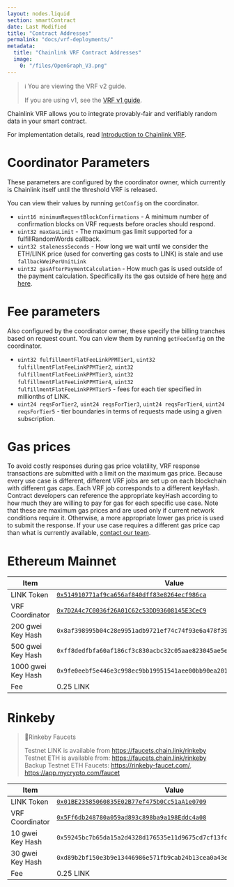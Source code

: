 ```yaml
---
layout: nodes.liquid
section: smartContract
date: Last Modified
title: "Contract Addresses"
permalink: "docs/vrf-deployments/"
metadata:
  title: "Chainlink VRF Contract Addresses"
  image:
    0: "/files/OpenGraph_V3.png"
---
```


> ℹ️ You are viewing the VRF v2 guide.
>
> If you are using v1, see the [VRF v1 guide](./v1).

Chainlink VRF allows you to integrate provably-fair and verifiably random data in your smart contract.

For implementation details, read [Introduction to Chainlink VRF](../chainlink-vrf/).

# Coordinator Parameters

These parameters are configured by the coordinator owner, which currently is Chainlink itself until the threshold VRF is released.

You can view their values by running `getConfig` on the coordinator.
- `uint16 minimumRequestBlockConfirmations` - A minimum number of confirmation blocks on VRF requests before oracles should respond.
- `uint32 maxGasLimit` - The maximum gas limit supported for a fulfillRandomWords callback.
- `uint32 stalenessSeconds` - How long we wait until we consider the ETH/LINK price (used for converting gas costs to LINK) is stale and use `fallbackWeiPerUnitLink`
- `uint32 gasAfterPaymentCalculation` - How much gas is used outside of the payment calculation. Specifically its the gas outside of here [here]() and [here](). <!--TODO: add links-->

# Fee parameters

Also configured by the coordinator owner, these specify the billing tranches based on request count.
You can view them by running `getFeeConfig` on the coordinator.
- `uint32 fulfillmentFlatFeeLinkPPMTier1`, `uint32 fulfillmentFlatFeeLinkPPMTier2`, `uint32 fulfillmentFlatFeeLinkPPMTier3`, `uint32 fulfillmentFlatFeeLinkPPMTier4`, `uint32 fulfillmentFlatFeeLinkPPMTier5` - fees for each tier specified in millionths of LINK.
- `uint24 reqsForTier2`, `uint24 reqsForTier3`, `uint24 reqsForTier4`, `uint24 reqsForTier5` - tier boundaries in terms of requests made using a given subscription.

# Gas prices

To avoid costly responses during gas price volatility, VRF response transactions are submitted with a limit on the maximum gas price. Because every use case is different, different VRF jobs are set up on each blockchain with different gas caps. Each VRF job corresponds to a different keyHash. Contract developers can reference the appropriate keyHash according to how much they are willing to pay for gas for each specific use case. Note that these are maximum gas prices and are used only if current network conditions require it. Otherwise, a more appropriate lower gas price is used to submit the response. If your use case requires a different gas price cap than what is currently available, [contact our team](https://chainlinkcommunity.typeform.com/to/OYQO67EF).

# Ethereum Mainnet

|Item|Value|
|---|---|
|LINK Token|[`0x514910771af9ca656af840dff83e8264ecf986ca`](https://etherscan.io/token/0x514910771af9ca656af840dff83e8264ecf986ca)|
|VRF Coordinator|[`0x7D2A4c7C0036f26A01C62c53DD93608145E3CeC9`](https://etherscan.io/token/0x7D2A4c7C0036f26A01C62c53DD93608145E3CeC9)|
|200 gwei Key Hash|`0x8af398995b04c28e9951adb9721ef74c74f93e6a478f39e7e0777be13527e7ef`|
|500 gwei Key Hash|`0xff8dedfbfa60af186cf3c830acbc32c05aae823045ae5ea7da1e45fbfaba4f92`|
|1000 gwei Key Hash|`0x9fe0eebf5e446e3c998ec9bb19951541aee00bb90ea201ae456421a2ded86805`|
|Fee |0.25 LINK|

# Rinkeby

> 🚰Rinkeby Faucets
>
> Testnet LINK is available from https://faucets.chain.link/rinkeby
> Testnet ETH is available from: https://faucets.chain.link/rinkeby
> Backup Testnet ETH Faucets: https://rinkeby-faucet.com/, https://app.mycrypto.com/faucet

|Item|Value|
|---|---|
|LINK Token|[`0x01BE23585060835E02B77ef475b0Cc51aA1e0709`](https://rinkeby.etherscan.io/token/0x01BE23585060835E02B77ef475b0Cc51aA1e0709)|
|VRF Coordinator|[`0x5Ff6db248780a059ad893c898ba9a198Eddc4a08`](https://rinkeby.etherscan.io/token/0x5Ff6db248780a059ad893c898ba9a198Eddc4a08)|
|10 gwei Key Hash|`0x59245bc7b65da15a2d4328d176535e11d9675cd7cf13fcb800eb7277da216a36`|
|30 gwei Key Hash|`0xd89b2bf150e3b9e13446986e571fb9cab24b13cea0a43ea20a6049a85cc807cc`|
|Fee |0.25 LINK|

<!-- Commented out for now

# Polygon (Matic) Mainnet

|Item|Value|
|---|---|
|LINK Token|[`0xb0897686c545045afc77cf20ec7a532e3120e0f1`](https://polygonscan.com/address/0xb0897686c545045afc77cf20ec7a532e3120e0f1)|
|VRF Coordinator|[`0x7cc90fF2b9cFb4001362b21d95aa78Fef189c57B`](https://polygonscan.com/address/0x7cc90fF2b9cFb4001362b21d95aa78Fef189c57B)|
|200 gwei Key Hash|[`0x6e099d640cde6de9d40ac749b4b594126b0169747122711109c9985d47751f93`|
|500 gwei Key Hash|[`0xcc294a196eeeb44da2888d17c0625cc88d70d9760a69d58d853ba6581a9ab0cd`|
|1000 gwei Key Hash|[`0xd729dc84e21ae57ffb6be0053bf2b0668aa2aaf300a2a7b2ddf7dc0bb6e875a8`|

# Polygon (Matic) Mumbai Testnet

> 🚰Mumbai Faucet
>
> Testnet LINK and MATIC are available from [the official Matic faucet](https://faucet.polygon.technology/) and https://faucets.chain.link/mumbai.

|Item|Value|
|---|---|
|LINK Token|[`0x326C977E6efc84E512bB9C30f76E30c160eD06FB`](https://mumbai.polygonscan.com/address/0x326C977E6efc84E512bB9C30f76E30c160eD06FB)|
|VRF Coordinator|[`0xb96A95d11cE0B8E3AEdf332c9Df17fC31D379651`](https://mumbai.polygonscan.com/address/0xb96A95d11cE0B8E3AEdf332c9Df17fC31D379651)|
|100 gwei Key Hash|`0x85ebe225389765a0f6256c01b0ffab64c2e3eee50527cca47800417218b84b47`|
|500 gwei Key Hash|`0x4b09e658ed251bcafeebbc69400383d49f344ace09b9576fe248bb02c003fe9f`|

# Binance Smart Chain Mainnet

|Item|Value|
|---|---|
|LINK Token|[`0x404460c6a5ede2d891e8297795264fde62adbb75`](https://bscscan.com/token/0x404460c6a5ede2d891e8297795264fde62adbb75)|
|VRF Coordinator|[`0x7FF1Ec825886BA323d669b77c7229c29b826F982`](https://bscscan.com/token/0x7FF1Ec825886BA323d669b77c7229c29b826F982)|
|200 gwei Key Hash|`0x114f3da0a805b6a67d6e9cd2ec746f7028f1b7376365af575cfea3550dd1aa04`|
|500 gwei Key Hash|`0xba6e730de88d94a5510ae6613898bfb0c3de5d16e609c5b7da808747125506f7`|
|1000 gwei Key Hash|`0x17cd473250a9a479dc7f234c64332ed4bc8af9e8ded7556aa6e66d83da49f470`|

# Binance Smart Chain Testnet

> 🚰BSC Faucet
>
> Testnet LINK is available from https://faucets.chain.link/chapel

|Item|Value|
|---|---|
|LINK Token|[`0x84b9B910527Ad5C03A9Ca831909E21e236EA7b06`](https://testnet.bscscan.com/address/0x84b9B910527Ad5C03A9Ca831909E21e236EA7b06)|
|VRF Coordinator|[`0xb96A95d11cE0B8E3AEdf332c9Df17fC31D379651`](https://testnet.bscscan.com/address/0xb96A95d11cE0B8E3AEdf332c9Df17fC31D379651)|
|20 gwei Key Hash|`0xbed0624a3355d6c02f88cfa96054e0d39b788c380fdf7e14063edea8ba624d7d`|
|50 gwei Key Hash|`0xd4bb89654db74673a187bd804519e65e3f71a52bc55f11da7601a13dcf505314`|

-->

